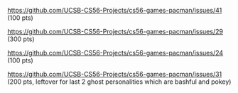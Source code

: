 https://github.com/UCSB-CS56-Projects/cs56-games-pacman/issues/41 (100 pts)

https://github.com/UCSB-CS56-Projects/cs56-games-pacman/issues/29 (300 pts)

https://github.com/UCSB-CS56-Projects/cs56-games-pacman/issues/24 (100 pts)

https://github.com/UCSB-CS56-Projects/cs56-games-pacman/issues/31 (200 pts, leftover for last 2 ghost personalities which are bashful and pokey)
